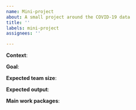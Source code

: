```yaml
---
name: Mini-project
about: A small project around the COVID-19 data
title: ''
labels: mini-project
assignees: ''

---
```


**Context**:

**Goal**:

**Expected team size**:

**Expected output**: 

**Main work packages**:
